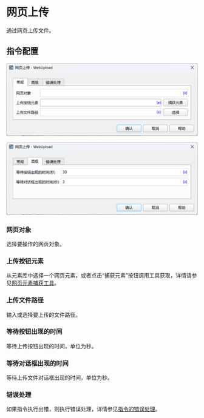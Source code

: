 # 网页上传

通过网页上传文件。

## 指令配置

![网页上传常规配置对话框](web_upload_general_config.png)

![网页上传高级配置对话框](web_upload_advanced_config.png)

### 网页对象

选择要操作的网页对象。

### 上传按钮元素

从元素库中选择一个网页元素，或者点击“捕获元素”按钮调用工具获取，详情请参见[网页元素捕获工具](../../../manual/web_element_capture_tool.md)。

### 上传文件路径

输入或选择要上传的文件路径。

### 等待按钮出现的时间

等待上传按钮出现的时间，单位为秒。

### 等待对话框出现的时间

等待上传文件对话框出现的时间，单位为秒。

### 错误处理

如果指令执行出错，则执行错误处理，详情参见[指令的错误处理](../../../manual/error_handling.md)。
